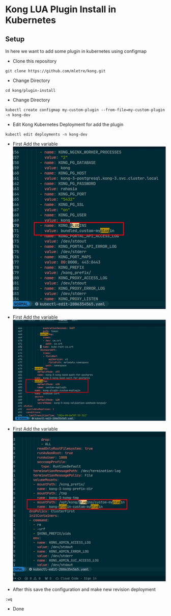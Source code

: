 # Kong LUA Plugin Install in Kubernetes


## Setup

In here we want to add some plugin in kubernetes using configmap

- Clone this repository
```shell
git clone https://github.com/mletre/kong.git
```

- Change Directory
```shell
cd kong/plugin-install
```

- Change Directory
```shell
kubectl create configmap my-custom-plugin --from-file=my-custom-plugin -n kong-dev
```

- Edit Kong Kubernetes Deployment for add the plugin
```shell
kubectl edit deployments -n kong-dev
```

- First Add the variable
![Alt text](./img/variable.jpeg?raw=true "Title")

- First Add the variable
![Alt text](./img/configmap.jpeg?raw=true "Title")

- First Add the variable
![Alt text](./img/mountpoint.jpeg?raw=true "Title")

- After this save the configuration and make new revision deployment
```shell
:wq
```

- Done